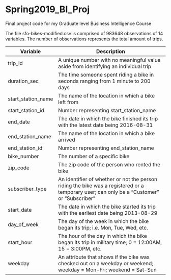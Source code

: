 # Spring2019_BI_Proj
Final project code for my Graduate level Business Intelligence Course

The file sfo-bikes-modified.csv is comprised of 983648 observations of 14 variables. The number of observations represents the total amount of trips.

|Variable|Description|
|----------|-------------|
|trip_id|A unique number with no meaningful value aside from identifying an individual trip|
|duration_sec|The time someone spent riding a bike in seconds ranging from 1 minute to 200 days|
|start_station_name|The name of the location in which a bike left from|
|start_station_id|Number representing start_station_name|
|end_date|The date in which the bike finished its trip with the latest date being 2016-08-31|
|end_station_name|The name of the location in which a bike arrived|
|end_station_id|Number representing end_station_name|
|bike_number|The number of a specific bike|
|zip_code|The zip code of the person who rented the bike|
|subscriber_type|An identifier of whether or not the person riding the bike was a registered or a temporary user; can only be a “Customer” or “Subscriber”|
|start_date|The date in which the bike started its trip with the earliest date being 2013-08-29|
|day_of_week|The day of the week in which the bike began its trip; i.e. Mon, Tue, Wed, etc.|
|start_hour|The hour of the day in which the bike began its trip in military time; 0 = 12:00AM, 15 = 3:00PM, etc.|
|weekday|An attribute that shows if the bike was checked out on a weekday or weekend; weekday = Mon-Fri; weekend = Sat-Sun|
